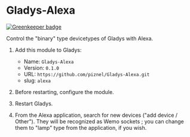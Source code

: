 # Gladys-Alexa

[![Greenkeeper badge](https://badges.greenkeeper.io/piznel/gladys-Alexa.svg)](https://greenkeeper.io/)

Control the "binary" type devicetypes of Gladys with Alexa.

1. Add this module to Gladys:

   * Name: `Gladys-Alexa`
   * Version: `0.1.0`
   * URL: `https://github.com/piznel/Gladys-Alexa.git`
   * slug: `alexa`

2. Before restarting, configure the module.

3. Restart Gladys.

4. From the Alexa application, search for new devices ("add device / Other"). They will be recognized as Wemo sockets ; you can change them to "lamp" type from the application, if you wish.
